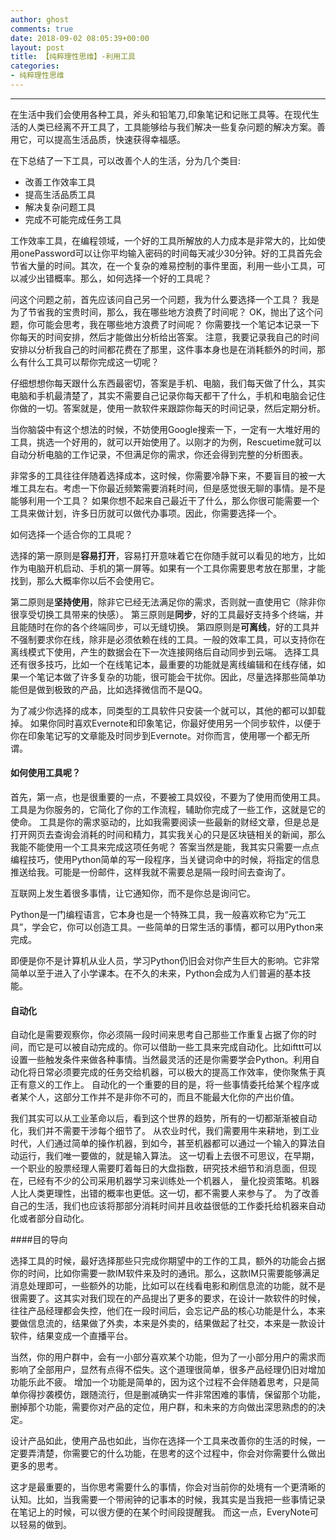 ```yaml
---
author: ghost
comments: true
date: 2018-09-02 08:05:39+00:00
layout: post
title: 【纯粹理性思维】-利用工具
categories:
- 纯粹理性思维
---
```



-------------------
在生活中我们会使用各种工具，斧头和铅笔刀,印象笔记和记账工具等。在现代生活的人类已经离不开工具了，工具能够给与我们解决一些复杂问题的解决方案。善用它，可以提高生活品质，快速获得幸福感。


在下总结了一下工具，可以改善个人的生活，分为几个类目:
- 改善工作效率工具
- 提高生活品质工具
- 解决复杂问题工具
- 完成不可能完成任务工具


工作效率工具，在编程领域，一个好的工具所解放的人力成本是非常大的，比如使用onePassword可以让你平均输入密码的时间每天减少30分钟。好的工具首先会节省大量的时间。其次，在一个复杂的难易控制的事件里面，利用一些小工具，可以减少出错概率。那么，如何选择一个好的工具呢？


问这个问题之前，首先应该问自己另一个问题，我为什么要选择一个工具？ 我是为了节省我的宝贵时间，那么，我在哪些地方浪费了时间呢？
OK，抛出了这个问题，你可能会思考，我在哪些地方浪费了时间呢？ 你需要找一个笔记本记录一下你每天的时间安排，然后才能做出分析给出答案。 注意，我要记录我自己的时间安排以分析我自己的时间都花费在了那里，这件事本身也是在消耗额外的时间，那么有什么工具可以帮你完成这一切呢？

仔细想想你每天跟什么东西最密切，答案是手机、电脑，我们每天做了什么，其实电脑和手机最清楚了，其实不需要自己记录你每天都干了什么，手机和电脑会记住你做的一切。答案就是，使用一款软件来跟踪你每天的时间记录，然后定期分析。

当你脑袋中有这个想法的时候，不妨使用Google搜索一下，一定有一大堆好用的工具，挑选一个好用的，就可以开始使用了。以刚才的为例，Rescuetime就可以自动分析电脑的工作记录，不但满足你的需求，你还会得到完整的分析图表。

非常多的工具往往伴随着选择成本，这时候，你需要冷静下来，不要盲目的被一大堆工具左右。考虑一下你最近频繁需要消耗时间，但是感觉很无聊的事情。是不是能够利用一个工具？
如果你想不起来自己最近干了什么，那么你很可能需要一个工具来做计划，许多日历就可以做代办事项。因此，你需要选择一个。

如何选择一个适合你的工具呢？

选择的第一原则是**容易打开**，容易打开意味着它在你随手就可以看见的地方，比如作为电脑开机启动、手机的第一屏等。如果有一个工具你需要思考放在那里，才能找到，那么大概率你以后不会使用它。

第二原则是**坚持使用**，除非它已经无法满足你的需求，否则就一直使用它（除非你很享受切换工具带来的快感）。
第三原则是**同步**，好的工具最好支持多个终端，并且能随时在你的各个终端同步，可以无缝切换。
第四原则是**可离线**，好的工具并不强制要求你在线，除非是必须依赖在线的工具。一般的效率工具，可以支持你在离线模式下使用，产生的数据会在下一次连接网络后自动同步到云端。
选择工具还有很多技巧，比如一个在线笔记本，最重要的功能就是离线编辑和在线存储，如果一个笔记本做了许多复杂的功能，很可能会干扰你。因此，尽量选择那些简单功能但是做到极致的产品，比如选择微信而不是QQ。

为了减少你选择的成本，同类型的工具软件只安装一个就可以，其他的都可以卸载掉。
如果你同时喜欢Evernote和印象笔记，你最好使用另一个同步软件，以便于你在印象笔记写的文章能及时同步到Evernote。对你而言，使用哪一个都无所谓。


#### 如何使用工具呢？

首先，第一点，也是很重要的一点，不要被工具奴役，不要为了使用而使用工具。工具是为你服务的，它简化了你的工作流程，辅助你完成了一些工作，这就是它的使命。
工具是你的需求驱动的，比如我需要阅读一些最新的财经文章，但是总是打开网页去查询会消耗的时间和精力，其实我关心的只是区块链相关的新闻，那么我能不能使用一个工具来完成这项任务呢？
答案当然是能，我其实只需要一点点编程技巧，使用Python简单的写一段程序，当关键词命中的时候，将指定的信息推送给我。可能是一份邮件，这样我就不需要总是隔一段时间去查询了。

互联网上发生着很多事情，让它通知你，而不是你总是询问它。

Python是一门编程语言，它本身也是一个特殊工具，我一般喜欢称它为“元工具”，学会它，你可以创造工具。一些简单的日常生活的事情，都可以用Python来完成。

即便是你不是计算机从业人员，学习Python仍旧会对你产生巨大的影响。它非常简单以至于进入了小学课本。在不久的未来，Python会成为人们普遍的基本技能。

#### 自动化
自动化是需要观察你，你必须隔一段时间来思考自己那些工作重复占据了你的时间，而它是可以被自动完成的。你可以借助一些工具来完成自动化。比如ifttt可以设置一些触发条件来做各种事情。当然最灵活的还是你需要学会Python。利用自动化将日常必须要完成的任务交给机器，可以极大的提高工作效率，使你聚焦于真正有意义的工作上。
自动化的一个重要的目的是，将一些事情委托给某个程序或者某个人，这部分工作并不是非你不可的，而且不能最大化你的产出价值。

我们其实可以从工业革命以后，看到这个世界的趋势，所有的一切都渐渐被自动化，我们并不需要干涉每个细节了。 从农业时代，我们需要用牛来耕地，到工业时代，人们通过简单的操作机器，到如今，甚至机器都可以通过一个输入的算法自动运行，我们唯一要做的，就是输入算法。
这一切看上去很不可思议，在早期，一个职业的股票经理人需要盯着每日的大盘指数，研究技术细节和消息面，但现在，已经有不少的公司采用机器学习来训练处一个机器人，
量化投资策略。机器人比人类更理性，出错的概率也更低。这一切，都不需要人来参与了。
为了改善自己的生活，我们也应该将那部分消耗时间并且收益很低的工作委托给机器来自动化或者部分自动化。

####目的导向

选择工具的时候，最好选择那些只完成你期望中的工作的工具，额外的功能会占据你的时间，比如你需要一款IM软件来及时的通讯。那么，这款IM只需要能够满足消息处理即可，一些额外的功能，比如可以在线看电影和刷信息流的功能，就不是很需要了。这其实对我们现在的产品提出了更多的要求，在设计一款软件的时候，往往产品经理都会失控，他们在一段时间后，会忘记产品的核心功能是什么，本来要做信息流的，结果做了外卖，本来是外卖的，结果做起了社交，本来是一款设计软件，结果变成一个直播平台。

当然，你的用户群中，会有一小部分喜欢某个功能，但为了一小部分用户的需求而影响了全部用户，显然有点得不偿失。这个道理很简单，很多产品经理仍旧对增加功能乐此不疲。
增加一个功能是简单的，因为这个过程不会伴随着思考，只是简单你得抄袭模仿，跟随流行，但是删减确实一件非常困难的事情，保留那个功能，删掉那个功能，需要你对产品的定位，用户群，和未来的方向做出深思熟虑的的决定。

设计产品如此，使用产品也如此，当你在选择一个工具来改善你的生活的时候，一定要弄清楚，你需要它的什么功能，在思考的这个过程中，你会对你需要什么做出更多的思考。

这才是最重要的，当你思考需要什么的事情，你会对当前你的处境有一个更清晰的认知。比如，当我需要一个带闹钟的记事本的时候，我其实是当我把一些事情记录在笔记上的时候，可以很方便的在某个时间段提醒我。  而这一点，EveryNote可以轻易的做到。


